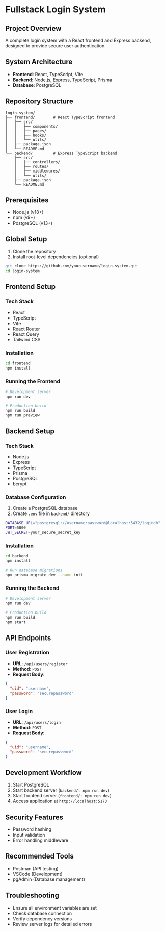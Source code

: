 # Fullstack Login System

## Project Overview
A complete login system with a React frontend and Express backend, designed to provide secure user authentication.

## System Architecture
- **Frontend**: React, TypeScript, Vite
- **Backend**: Node.js, Express, TypeScript, Prisma
- **Database**: PostgreSQL

## Repository Structure
```
login-system/
├── frontend/        # React TypeScript frontend
│   ├── src/
│   │   ├── components/
│   │   ├── pages/
│   │   ├── hooks/
│   │   └── utils/
│   ├── package.json
│   └── README.md
└── backend/         # Express TypeScript backend
    ├── src/
    │   ├── controllers/
    │   ├── routes/
    │   ├── middlewares/
    │   └── utils/
    ├── package.json
    └── README.md
```

## Prerequisites
- Node.js (v18+)
- npm (v9+)
- PostgreSQL (v13+)

## Global Setup
1. Clone the repository
2. Install root-level dependencies (optional)
```bash
git clone https://github.com/yourusername/login-system.git
cd login-system
```

## Frontend Setup

### Tech Stack
- React
- TypeScript
- Vite
- React Router
- React Query
- Tailwind CSS

### Installation
```bash
cd frontend
npm install
```

### Running the Frontend
```bash
# Development server
npm run dev

# Production build
npm run build
npm run preview
```

## Backend Setup

### Tech Stack
- Node.js
- Express
- TypeScript
- Prisma
- PostgreSQL
- bcrypt

### Database Configuration
1. Create a PostgreSQL database
2. Create `.env` file in `backend/` directory
```bash
DATABASE_URL="postgresql://username:password@localhost:5432/logindb"
PORT=5000
JWT_SECRET=your_secure_secret_key
```

### Installation
```bash
cd backend
npm install

# Run database migrations
npx prisma migrate dev --name init
```

### Running the Backend
```bash
# Development server
npm run dev

# Production build
npm run build
npm start
```

## API Endpoints

### User Registration
- **URL**: `/api/users/register`
- **Method**: `POST`
- **Request Body**:
```json
{
  "uid": "username",
  "password": "securepassword"
}
```

### User Login
- **URL**: `/api/users/login`
- **Method**: `POST`
- **Request Body**:
```json
{
  "uid": "username",
  "password": "securepassword"
}
```

## Development Workflow
1. Start PostgreSQL
2. Start backend server (`backend/: npm run dev`)
3. Start frontend server (`frontend/: npm run dev`)
4. Access application at `http://localhost:5173`

## Security Features
- Password hashing
- Input validation
- Error handling middleware

## Recommended Tools
- Postman (API testing)
- VSCode (Development)
- pgAdmin (Database management)

## Troubleshooting
- Ensure all environment variables are set
- Check database connection
- Verify dependency versions
- Review server logs for detailed errors
